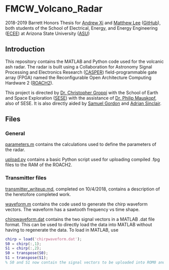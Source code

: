 # FMCW_Volcano_Radar
2018-2019 Barrett Honors Thesis for [Andrew Xi](mailto:andrew.xi@asu.edu) and [Matthew Lee](mailto:matthewlee@asu.edu) ([GitHub](https://github.com/Thisismatt)), both students of the School of Electrical, Energy, and Energy Engineering ([ECEE](https://ecee.engineering.asu.edu/)) at Arizona State University ([ASU](https://asu.edu))

## Introduction

This repository contains the MATLAB and Python code used for the volcanic ash radar. The radar is built using a
Collaboration for Astronomy Signal Processing and Electronics Research ([CASPER](https://casper.berkeley.edu/wiki/Main_Page)) field-programmable gate array
(FPGA) named the Reconfigurable Open Architecture Computing Hardware 2 ([ROACH2](https://casper.berkeley.edu/wiki/ROACH2)).

This project is directed by [Dr. Christopher Groppi](mailto:cgroppi@asu.edu) with the School of Earth and Space Exploration ([SESE](https://sese.asu.edu/)) with the assistance of [Dr. Philip Mauskopf](mailto:philip.mauskopf@asu.edu), also of SESE. It is also directly aided by [Samuel Gordon](mailto:sbg2133@gmail.com) and [Adrian Sinclair](mailto:aksincla@asu.edu).

## Files

### General

[parameters.m](parameters.m) contains the calculations used to define the parameters of the radar.

[upload.py](upload.py) contains a basic Python script used for uploading compiled .fpg files to the RAM of the ROACH2.

### Transmitter files

[transmitter_writeup.md](tx/transmitter_writeup.md), completed on 10/4/2018, contains a description of the heretofore completed work.

[waveform.m](tx/waveform.m) contains the code used to generate the chirp waveform vectors. The waveform has a sawtooth frequency vs time shape.

[chirpwaveform.dat](tx/chirpwaveform.dat) contains the two signal vectors in a MATLAB .dat file format. This can be used to directly load the data into MATLAB without having to regenerate the data. To load in MATLAB, use

```matlab
chirp = load('chirpwaveform.dat');
S0 = chirp(:,1);
S1 = chirp(:,2);
S0 = transpose(S0);
S1 = transpose(S1);
% S0 and S1 now contain the signal vectors to be uploaded into ROM0 and ROM1, respectively
```
